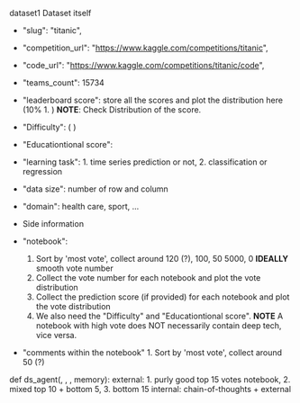 dataset1
Dataset itself
- "slug": "titanic",
- "competition_url": "https://www.kaggle.com/competitions/titanic",
- "code_url": "https://www.kaggle.com/competitions/titanic/code",
- "teams_count": 15734
- "leaderboard score": store all the scores and plot the distribution here (10% 1.  ) **NOTE**: Check Distribution of the score.
- "Difficulty": ( )
- "Educationtional score":
- "learning task": 1. time series prediction or not, 2. classification or regression
- "data size": number of row and column
- "domain": health care, sport, ...

- Side information
- "notebook":
     1. Sort by 'most vote', collect around 120 (?), 100, 50 5000, 0 **IDEALLY** smooth vote number
     2. Collect the vote number for each notebook and plot the vote distribution
     3. Collect the prediction score (if provided) for each notebook and plot the vote distribution
     4. We also need the "Difficulty" and "Educationtional score". **NOTE** A notebook with high vote does NOT necessarily contain deep tech, vice versa.  
- "comments within the notebook"
       1. Sort by 'most vote', collect around 50 (?)
              
def ds_agent(, , , memory):  external: 1. purly good top 15 votes notebook, 2. mixed top 10 + bottom 5, 3. bottom 15
                              internal: chain-of-thoughts + external
